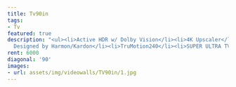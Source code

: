 ```yaml
---
title: Tv90in
tags:
- Tv
featured: true
description: "<ul><li>Active HDR w/ Dolby Vision</li><li>4K Upscaler</li><li>Sound
  Designed by Harmon/Kardon</li><li>TruMotion240</li><li>SUPER ULTRA TV</li></ul>"
rent: 6000
diagonal: '90'
images:
- url: assets/img/videowalls/TV90in/1.jpg
---
```


